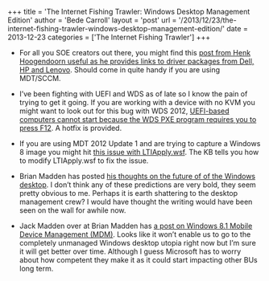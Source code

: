 +++
title = 'The Internet Fishing Trawler: Windows Desktop Management Edition'
author = 'Bede Carroll'
layout = 'post'
url = '/2013/12/23/the-internet-fishing-trawler-windows-desktop-management-edition/'
date = 2013-12-23
categories = ['The Internet Fishing Trawler']
+++

- For all you SOE creators out there, you might find this [post from Henk
  Hoogendoorn useful as he provides links to driver packages from Dell, HP
  and Lenovo](http://henkhoogendoorn.blogspot.com.au/2013/12/download-driver-packages-for-dell-hp.html).
  Should come in quite handy if you are using MDT/SCCM.

- I’ve been fighting with UEFI and WDS as of late so I know the pain of
  trying to get it going. If you are working with a device with no KVM
  you might want to look out for this bug with WDS 2012, [UEFI-based
  computers cannot start because the WDS PXE program requires you to
  press F12](http://support.microsoft.com/kb/2908456). A hotfix is provided.

- If you are using MDT 2012 Update 1 and are trying to capture a Windows
  8 image you might hit [this issue with
  LTIApply.wsf](http://support.microsoft.com/kb/2797676). The KB tells you
  how to modify LTIApply.wsf to fix the issue.

- Brian Madden has posted [his thoughts on the future of of the Windows
  desktop](http://www.brianmadden.com/blogs/brianmadden/archive/2013/12/16/brian-madden-s-vision-for-future-of-the-microsoft-windows-desktop-boiled-down-to-a-few-simple-bullets.aspx).
  I don’t think any of these predictions are very bold, they seem pretty
  obvious to me. Perhaps it is earth shattering to the desktop management
  crew? I would have thought the writing would have been seen on the wall
  for awhile now.

- Jack Madden over at Brian Madden has [a post on Windows 8.1 Mobile
  Device Management (MDM)](http://www.brianmadden.com/blogs/jackmadden/archive/2013/12/12/hooray-windows-8-1-s-mdm-management-features-mean-we-can-get-out-of-the-business-of-traditional-desktop-management-right-not-so-fast.aspx).
  Looks like it won’t enable us to go to the completely unmanaged Windows
  desktop utopia right now but I’m sure it will get better over time.
  Although I guess Microsoft has to worry about how competent they make
  it as it could start impacting other BUs long term.
